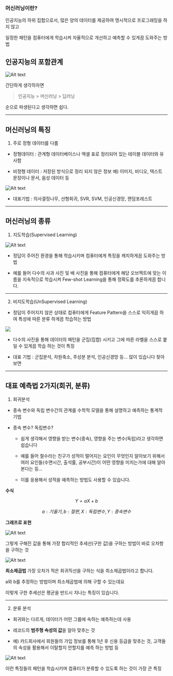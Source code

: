 ### 머신러닝이란?

인공지능의 하위 집합으로서, 많은 양의 데이터를 제공하여 명시적으로 프로그래밍을 하지 않고 

일정한 패턴을 컴퓨터에게 학습시켜 자율적으로 개선하고 예측할 수 있게끔 도와주는 방법

## 인공지능의 포함관계 

![Alt text](./image/image1-1.png)

간단하게 생각하자면 
> 인공지능 > 머신러닝 > 딥러닝 

순으로 파생된다고 생각하면 쉽다. 

-----

## 머신러닝의 특징 
1. 주로 정형 데이터를 다룸 
- 정형데이터 : 관계형 데이터베이스나 엑셀 표로 정리되어 있는 테이블 데이터와 유사함

- 비정형 데이터 : 저장된 방식으로 정리 되지 않은 정보 예) 이미지, 비디오, 텍스트 문장이나 문서, 음성 데이터 등 

![Alt text](image-1.png)

- 대표기법 : 의사결정나무, 선형회귀, SVR, SVM, 인공신경망, 랜덤포레스트

-----

## 머신러닝의 종류 

1. 지도학습(Supervised Learning)

![Alt text](./image/image-2.png)

- 정답이 주어진 환경을 통해 학습시키며 컴퓨터에게 특징을 캐치하게끔 도와주는 방법 

- 예를 들어 다수의 사과 사진 및 배 사진을 통해 컴퓨터에게 해당 오브젝트에 맞는 이름을 지속적으로 학습시켜 Few-shot Learning을 통해 정확도를 추론하게끔 합니다.

----

2. 비지도학습(UnSupervised Learning)

- 정답이 주어지지 않은 상태로 컴퓨터에게 Feature Pattern을 스스로 익히게끔 하여 특성에 따른 분류 하게끔 학습하는 방법 

![](image-3.png)

- 다수의 사진을 통해 데이터의 패턴을 군집(집합) 시키고 그에 따른 라벨을 스스로 붙일 수 있게끔 학습 하는 것이 특징 

- 대표 기법 : 군집분석, 차원축소, 주성분 분석, 인공신경망 등... 많이 있습니다 찾아보면 

------

## 대표 예측법 2가지(회귀, 분류)

1. 회귀분석 
- 종속 변수와 독립 변수간의 관계를 수학적 모델을 통해 설명하고 예측하는 통계적 기법 

- 종속 변수? 독립변수?
    - 쉽게 생각해서 영향을 받는 변수(종속), 영향을 주는 변수(독립)라고 생각하면 쉽습니다 

    - 예를 들어 철수라는 친구가 성적이 떨어지는 요인이 무엇인지 알아보기 위해서 여러 요인들(수면시간, 출석률, 공부시간)이 어떤 영향을 미치는가에 대해 알아 본다는 등...

    - 이를 응용해서 성적을 예측하는 방법도 사용할 수 있습니다.

**수식** 


$$Y = aX + b$$

$$
a : 기울기, 
b : 절편,
X : 독립변수,
Y : 종속변수
$$

**그래프로 표현**

![Alt text](./image/image-4.png)

그렇게 구해진 값을 통해 가장 합리적인 추세선(구한 값)을 구하는 방법이 바로 오차항을 구하는 것 

![Alt text](./image/image-5.png)

**최소제곱법**
가장 오차가 적은 회귀직선을 구하는 식을 최소제곱법이라고 합니다.

a와 b를 추정하는 방법이며 최소제곱법에 의해 구할 수 있는데요

이렇게 구한 추세선은 평균을 반드시 지나는 특징이 있습니다.

-----

2. 분류 분석
- 회귀와는 다르게, 데이터가 어떤 그룹에 속하는 예측하는데 사용 

- 레코드의 **범주형 속성의 값**을 알아 맞추는 것 

- 예) 카드회사에서 회원들의 가입 정보를 통해 1년 후 신용 등급을 맞추는 것, 고객들의 속성을 활용해서 이탈할지 안할지를 예측 하는 방법 등 

![Alt text](./image/image-6.png)

이런 특징들의 패턴을 학습시키며 컴퓨터가 분류할 수 있도록 하는 것이 가장 큰 특징

